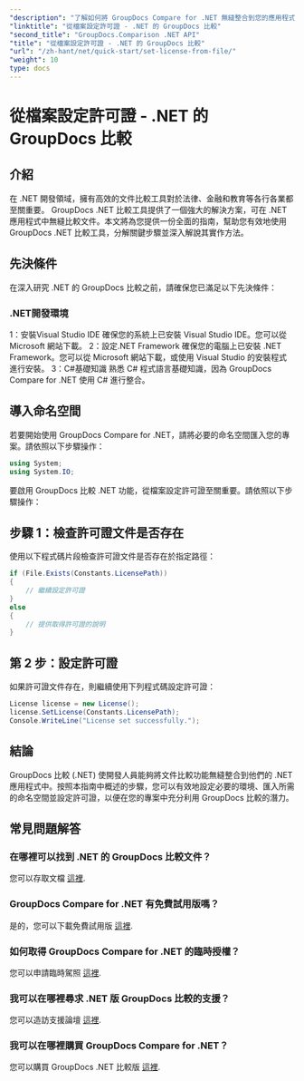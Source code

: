 ```yaml
---
"description": "了解如何將 GroupDocs Compare for .NET 無縫整合到您的應用程式中。輕鬆設定、匯入命名空間並比較文件。"
"linktitle": "從檔案設定許可證 - .NET 的 GroupDocs 比較"
"second_title": "GroupDocs.Comparison .NET API"
"title": "從檔案設定許可證 - .NET 的 GroupDocs 比較"
"url": "/zh-hant/net/quick-start/set-license-from-file/"
"weight": 10
type: docs
---
```

# 從檔案設定許可證 - .NET 的 GroupDocs 比較

## 介紹
在 .NET 開發領域，擁有高效的文件比較工具對於法律、金融和教育等各行各業都至關重要。 GroupDocs .NET 比較工具提供了一個強大的解決方案，可在 .NET 應用程式中無縫比較文件。本文將為您提供一份全面的指南，幫助您有效地使用 GroupDocs .NET 比較工具，分解關鍵步驟並深入解說其實作方法。
## 先決條件
在深入研究 .NET 的 GroupDocs 比較之前，請確保您已滿足以下先決條件：
### .NET開發環境
1：安裝Visual Studio IDE
確保您的系統上已安裝 Visual Studio IDE。您可以從 Microsoft 網站下載。
2：設定.NET Framework
確保您的電腦上已安裝 .NET Framework。您可以從 Microsoft 網站下載，或使用 Visual Studio 的安裝程式進行安裝。
3：C#基礎知識
熟悉 C# 程式語言基礎知識，因為 GroupDocs Compare for .NET 使用 C# 進行整合。

## 導入命名空間
若要開始使用 GroupDocs Compare for .NET，請將必要的命名空間匯入您的專案。請依照以下步驟操作：
```csharp
using System;
using System.IO;
```

要啟用 GroupDocs 比較 .NET 功能，從檔案設定許可證至關重要。請依照以下步驟操作：
## 步驟 1：檢查許可證文件是否存在
使用以下程式碼片段檢查許可證文件是否存在於指定路徑：
```csharp
if (File.Exists(Constants.LicensePath))
{
    // 繼續設定許可證
}
else
{
    // 提供取得許可證的說明
}
```
## 第 2 步：設定許可證
如果許可證文件存在，則繼續使用下列程式碼設定許可證：
```csharp
License license = new License();
license.SetLicense(Constants.LicensePath);
Console.WriteLine("License set successfully.");
```

## 結論
GroupDocs 比較 (.NET) 使開發人員能夠將文件比較功能無縫整合到他們的 .NET 應用程式中。按照本指南中概述的步驟，您可以有效地設定必要的環境、匯入所需的命名空間並設定許可證，以便在您的專案中充分利用 GroupDocs 比較的潛力。
## 常見問題解答
### 在哪裡可以找到 .NET 的 GroupDocs 比較文件？
您可以存取文檔 [這裡](https://tutorials。groupdocs.com/comparison/net/).
### GroupDocs Compare for .NET 有免費試用版嗎？
是的，您可以下載免費試用版 [這裡](https://releases。groupdocs.com/).
### 如何取得 GroupDocs Compare for .NET 的臨時授權？
您可以申請臨時駕照 [這裡](https://purchase。groupdocs.com/temporary-license/).
### 我可以在哪裡尋求 .NET 版 GroupDocs 比較的支援？
您可以造訪支援論壇 [這裡](https://forum。groupdocs.com/c/comparison/12).
### 我可以在哪裡購買 GroupDocs Compare for .NET？
您可以購買 GroupDocs .NET 比較版 [這裡](https://purchase。groupdocs.com/buy).